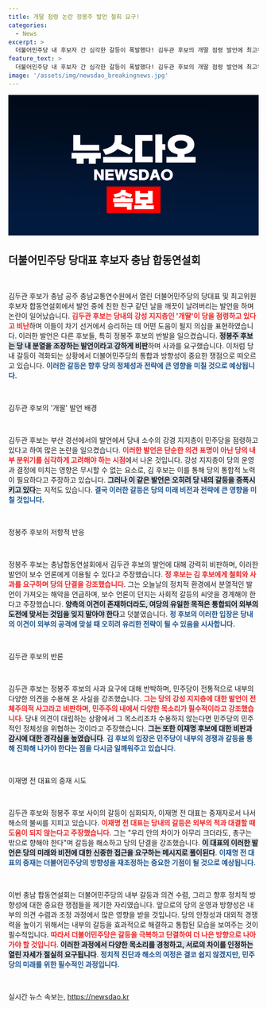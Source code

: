 ```yaml
---
title: 개딸 점령 논란 정봉주 발언 철회 요구!
categories:
  - News
excerpt: >
  더불어민주당 내 후보자 간 심각한 갈등이 폭발했다! 김두관 후보의 개딸 점령 발언에 최고위원 후보들이 강하게 반박하며 치热한 공방전을 벌였다. 이재명 전 대표는 총구는 밖으로 향하자며 수습에 나섰다.
feature_text: >
  더불어민주당 내 후보자 간 심각한 갈등이 폭발했다! 김두관 후보의 개딸 점령 발언에 최고위원 후보들이 강하게 반박하며 치热한 공방전을 벌였다. 이재명 전 대표는 총구는 밖으로 향하자며 수습에 나섰다.
image: '/assets/img/newsdao_breakingnews.jpg'
---
```


<p><img src="/assets/img/newsdao_breakingnews.jpg" alt="firstkoreanews 속보" /></p>

<h2 data-ke-size="size26">더불어민주당 당대표 후보자 충남 합동연설회</h2>

<p data-ke-size="size16">&nbsp;</p>

<p>김두관 후보가 충남 공주 충남교통연수원에서 열린 더불어민주당의 당대표 및 최고위원 후보자 합동연설회에서 발언 중에 친한 친구 같던 날을 깨끗이 날려버리는 발언을 하며 논란이 일어났습니다. <b><span style="color: #ee2323;">김두관 후보는 당내의 강성 지지층인 '개딸'이 당을 점령하고 있다고 비난</span></b>하며 이들이 차기 선거에서 승리하는 데 어떤 도움이 될지 의심을 표현하였습니다. 이러한 발언은 다른 후보들, 특히 정봉주 후보의 반발을 일으켰습니다. <b><span style="background-color: #21538527;">정봉주 후보는 당 내 분열을 조장하는 발언이라고 강하게 비판</span></b>하며 사과를 요구했습니다. 이처럼 당 내 갈등이 격화되는 상황에서 더불어민주당의 통합과 방향성이 중요한 쟁점으로 떠오르고 있습니다. <b><span style="color: #1a5490;">이러한 갈등은 향후 당의 정체성과 전략에 큰 영향을 미칠 것으로 예상됩니다.</span></b></p>

<p data-ke-size="size16">&nbsp;</p>

<p>김두관 후보의 '개딸' 발언 배경</p>

<p data-ke-size="size16">&nbsp;</p>

<p>김두관 후보는 부산 경선에서의 발언에서 당내 소수의 강경 지지층이 민주당을 점령하고 있다고 하여 많은 논란을 일으켰습니다. <b><span style="color: #ee2323;">이러한 발언은 단순한 의견 표명이 아닌 당의 내부 분위기를 심각하게 고려해야 하는 시점</span></b>에서 나온 것입니다. 강성 지지층이 당의 운영과 결정에 미치는 영향은 무시할 수 없는 요소로, 김 후보는 이를 통해 당의 통합적 노력이 필요하다고 주장하고 있습니다. <b><span style="background-color: #21538527;">그러나 이 같은 발언은 오히려 당 내의 갈등을 증폭시키고 있다</span></b>는 지적도 있습니다. <b><span style="color: #1a5490;">결국 이러한 갈등은 당의 미래 비전과 전략에 큰 영향을 미칠 것입니다.</span></b></p>

<p data-ke-size="size16">&nbsp;</p>

<p>정봉주 후보의 저항적 반응</p>

<p data-ke-size="size16">&nbsp;</p>

<p>정봉주 후보는 충남합동연설회에서 김두관 후보의 발언에 대해 강력히 비판하며, 이러한 발언이 보수 언론에게 이용될 수 있다고 주장했습니다. <b><span style="color: #ee2323;">정 후보는 김 후보에게 철회와 사과를 요구하며 당의 단결을 강조했습니다</span></b>. 그는 오늘날의 정치적 환경에서 분열적인 발언이 가져오는 해악을 언급하며, 보수 언론이 던지는 사회적 갈등의 씨앗을 경계해야 한다고 주장했습니다. <b><span style="background-color: #21538527;">양측의 이견이 존재하더라도, 여당의 유일한 목적은 통합되어 외부의 도전에 맞서는 것임을 잊지 말아야 한다</span></b>고 덧붙였습니다. <b><span style="color: #1a5490;">정 후보의 이러한 입장은 당내의 이견이 외부의 공격에 맞설 때 오히려 유리한 전략이 될 수 있음을 시사합니다.</span></b></p>

<p data-ke-size="size16">&nbsp;</p>

<p>김두관 후보의 반론</p>

<p data-ke-size="size16">&nbsp;</p>

<p>김두관 후보는 정봉주 후보의 사과 요구에 대해 반박하며, 민주당이 전통적으로 내부의 다양한 의견을 수용해 온 사실을 강조했습니다. <b><span style="color: #ee2323;">그는 당의 강성 지지층에 대한 발언이 전체주의적 사고라고 비판하며, 민주주의 내에서 다양한 목소리가 필수적이라고 강조했습니다</span></b>. 당내 의견이 대립하는 상황에서 그 목소리조차 수용하지 않는다면 민주당의 민주적인 정체성을 위협하는 것이라고 주장했습니다. <b><span style="background-color: #21538527;">그는 또한 이재명 후보에 대한 비판과 감시에 대한 경각심을 높였습니다</span></b>. <b><span style="color: #1a5490;">김 후보의 입장은 민주당이 내부의 경쟁과 갈등을 통해 진화해 나가야 한다는 점을 다시금 일깨워주고 있습니다.</span></b></p>

<p data-ke-size="size16">&nbsp;</p>

<p>이재명 전 대표의 중재 시도</p>

<p data-ke-size="size16">&nbsp;</p>

<p>김두관 후보와 정봉주 후보 사이의 갈등이 심화되자, 이재명 전 대표는 중재자로서 나서 해소의 불씨를 지피고 있습니다. <b><span style="color: #ee2323;">이재명 전 대표는 당내의 갈등은 외부의 적과 대결할 때 도움이 되지 않는다고 주장했습니다</span></b>. 그는 "우리 안의 차이가 아무리 크더라도, 총구는 밖으로 향해야 한다"며 갈등을 해소하고 당의 단결을 강조했습니다. <b><span style="background-color: #21538527;">이 대표의 이러한 발언은 당의 미래와 비전에 대한 신중한 접근을 요구하는 메시지로 풀이된다</span></b>. <b><span style="color: #1a5490;">이재명 전 대표의 중재는 더불어민주당의 방향성을 재조정하는 중요한 기점이 될 것으로 예상됩니다.</span></b></p>

<p data-ke-size="size16">&nbsp;</p>

<p>이번 충남 합동연설회는 더불어민주당의 내부 갈등과 의견 수렴, 그리고 향후 정치적 방향성에 대한 중요한 쟁점들을 제기한 자리였습니다. 앞으로의 당의 운영과 방향성은 내부의 의견 수렴과 조정 과정에서 많은 영향을 받을 것입니다. 당의 안정성과 대외적 경쟁력을 높이기 위해서는 내부의 갈등을 효과적으로 해결하고 통합된 모습을 보여주는 것이 필수적입니다. <b><span style="color: #ee2323;">따라서 더불어민주당은 갈등을 극복하고 단결하여 더 나은 방향으로 나아가야 할 것입니다</span></b>. <b><span style="background-color: #21538527;">이러한 과정에서 다양한 목소리를 경청하고, 서로의 차이를 인정하는 열린 자세가 절실히 요구됩니다</span></b>. <b><span style="color: #1a5490;">정치적 진단과 해소의 여정은 결코 쉽지 않겠지만, 민주당의 미래를 위한 필수적인 과정입니다.</span></b></p>

<p data-ke-size="size16">&nbsp;</p>
실시간 뉴스 속보는, <a href="https://newsdao.kr" rel="dofollow">https://newsdao.kr</a>


